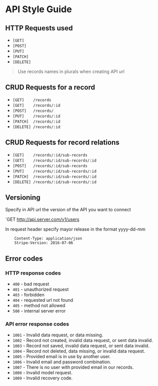 # API Style Guide

## HTTP Requests used

+ `[GET]`
+ `[POST]`
+ `[PUT]`
+ `[PATCH]`
+ `[DELETE]`

> Use records names in plurals when creating API url

## CRUD Requests for a record

+ `[GET]    /records`
+ `[GET]    /records/:id`
+ `[POST]   /records/`
+ `[PUT]    /records/:id`
+ `[PATCH]  /records/:id`
+ `[DELETE] /records/:id`

## CRUD Requests for record relations

+ `[GET]    /records/:id/sub-records`
+ `[GET]    /records/:id/sub-records/:id`
+ `[POST]   /records/:id/sub-records`
+ `[PUT]    /records/:id/sub-records/:id`
+ `[PATCH]  /records/:id/sub-records/:id`
+ `[DELETE] /records/:id/sub-records/:id`

## Versioning

Specify in API url the version of the API you want to connect 

`GET http://api.server.com/v1/users

In request header specify mayor release in the format yyyy-dd-mm

```
	Content-Type: application/json
	Stripe-Version: 2016-07-06
```

##  Error codes

### HTTP response codes

+ `400` - bad request
+ `401` - unauthorized request
+ `403` - forbidden
+ `404` - requested url not found
+ `405` - method not allowed
+ `500` - internal server error
 
### API error response codes
+ `1001` - Invalid data request, or data missing.
+ `1002` - Record not created, invalid data request, or sent data invalid.
+ `1003` - Record not saved, invalid data request, or sent data invalid.
+ `1004` - Record not deleted, data missing, or invalid data request.
+ `1005` - Provided email is in use by another user.
+ `1006` - Invalid email and password combination.
+ `1007` - There is no user with provided email in our records.
+ `1008` - Invalid model request.
+ `1009` - Invalid recovery code.


